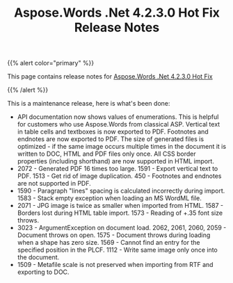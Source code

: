 ﻿---
title: Aspose.Words .Net 4.2.3.0 Hot Fix Release Notes
description: "Aspose.Words .Net 4.2.3.0 Hot Fix Release Notes – learn about the latest updates and fixes."
type: docs
weight: 240
url: /net/aspose-words-net-4-2-3-0-hot-fix-release-notes/
---

{{% alert color="primary" %}} 

This page contains release notes for [Aspose.Words .Net 4.2.3.0 Hot Fix](https://downloads.aspose.com/words/net/new-releases/aspose.words-.net-4.2.3.0-hot-fix/)

{{% /alert %}} 

This is a maintenance release, here is what's been done:

- API documentation now shows values of enumerations. This is helpful for customers who use Aspose.Words from classical ASP.
  Vertical text in table cells and textboxes is now exported to PDF. 
  Footnotes and endnotes are now exported to PDF. 
  The size of generated files is optimized - if the same image occurs multiple times in the document it is written to DOC, HTML and PDF files only once. 
  All CSS border properties (including shorthand) are now supported in HTML import. 
- 2072 - Generated PDF 16 times too large.
  1591 - Export vertical text to PDF. 
  1513 - Get rid of image duplication. 
  450 - Footnotes and endnotes are not supported in PDF. 
- 1590 - Paragraph "lines" spacing is calculated incorrectly during import.
  1583 - Stack empty exception when loading an MS WordML file. 
- 2071 - JPG image is twice as smaller when imported from HTML.
  1587 - Borders lost during HTML table import. 
  1573 - Reading of +.35 font size throws. 
- 3023 - ArgumentException on document load.
  2062, 2061, 2060, 2059 - Document throws on open. 
  1575 - Document throws during loading when a shape has zero size. 
  1569 - Cannot find an entry for the specified position in the PLCF. 
  1112 - Write same image only once into the document. 
- 1509 - Metafile scale is not preserved when importing from RTF and exporting to DOC.
